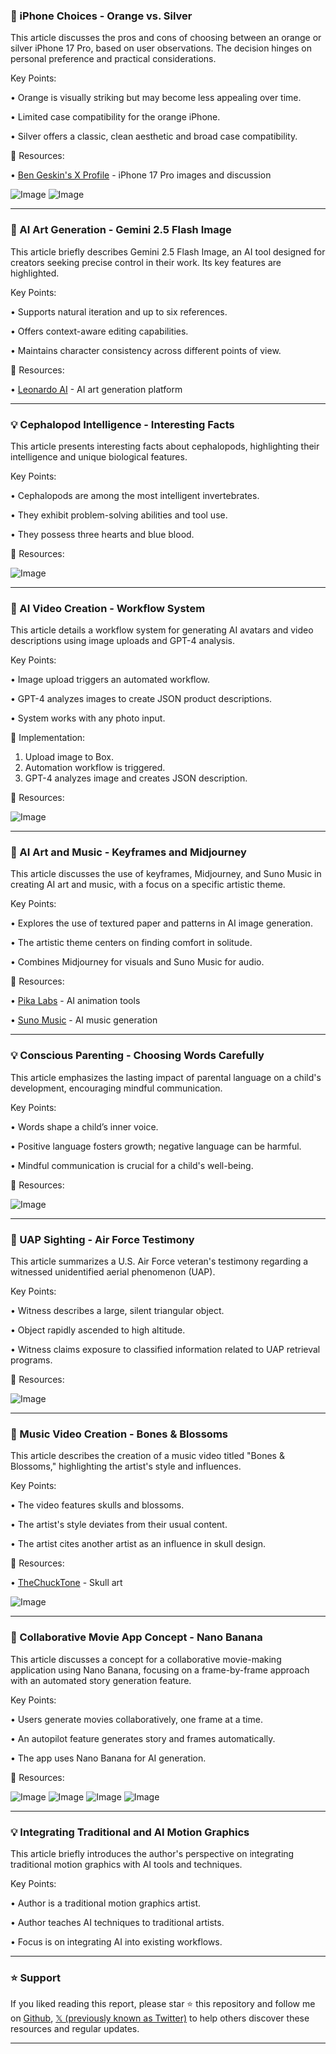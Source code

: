### 📱 iPhone Choices - Orange vs. Silver

This article discusses the pros and cons of choosing between an orange or silver iPhone 17 Pro, based on user observations.  The decision hinges on personal preference and practical considerations.


Key Points:

• Orange is visually striking but may become less appealing over time.


• Limited case compatibility for the orange iPhone.


• Silver offers a classic, clean aesthetic and broad case compatibility.



🔗 Resources:

• [Ben Geskin's X Profile](https://x.com/BenGeskin) - iPhone 17 Pro images and discussion


![Image](https://pbs.twimg.com/media/G0dROzlWwAAr0C_?format=jpg&name=small)
![Image](https://pbs.twimg.com/media/G0dROzjXwAA-VYo?format=jpg&name=small)


---
### 🚀 AI Art Generation - Gemini 2.5 Flash Image

This article briefly describes Gemini 2.5 Flash Image, an AI tool designed for creators seeking precise control in their work.  Its key features are highlighted.


Key Points:

•  Supports natural iteration and up to six references.


•  Offers context-aware editing capabilities.


•  Maintains character consistency across different points of view.



🔗 Resources:

• [Leonardo AI](https://x.com/LeonardoAi_) - AI art generation platform



---
### 💡 Cephalopod Intelligence - Interesting Facts

This article presents interesting facts about cephalopods, highlighting their intelligence and unique biological features.


Key Points:

•  Cephalopods are among the most intelligent invertebrates.


•  They exhibit problem-solving abilities and tool use.


•  They possess three hearts and blue blood.



🔗 Resources:

![Image](https://pbs.twimg.com/media/G0dNJUBaYAA-TMa?format=jpg&name=small)


---
### 🚀 AI Video Creation - Workflow System

This article details a workflow system for generating AI avatars and video descriptions using image uploads and GPT-4 analysis.


Key Points:

•  Image upload triggers an automated workflow.


•  GPT-4 analyzes images to create JSON product descriptions.


•  System works with any photo input.



🚀 Implementation:

1. Upload image to Box.
2.  Automation workflow is triggered.
3. GPT-4 analyzes image and creates JSON description.


🔗 Resources:

![Image](https://pbs.twimg.com/amplify_video_thumb/1965550279694372864/img/YCb-4cUynlk4_AoR.jpg)


---
### 🤖 AI Art and Music - Keyframes and Midjourney

This article discusses the use of keyframes, Midjourney, and Suno Music in creating AI art and music, with a focus on a specific artistic theme.


Key Points:

•  Explores the use of textured paper and patterns in AI image generation.


•  The artistic theme centers on finding comfort in solitude.


•  Combines Midjourney for visuals and Suno Music for audio.



🔗 Resources:

• [Pika Labs](https://x.com/pika_labs) - AI animation tools


• [Suno Music](https://x.com/SunoMusic) - AI music generation



---
### 💡 Conscious Parenting - Choosing Words Carefully

This article emphasizes the lasting impact of parental language on a child's development, encouraging mindful communication.


Key Points:

•  Words shape a child’s inner voice.


•  Positive language fosters growth; negative language can be harmful.


•  Mindful communication is crucial for a child's well-being.



🔗 Resources:

![Image](https://pbs.twimg.com/amplify_video_thumb/1965620469416984576/img/ri_dl7yGJNeF_Bpn.jpg)


---
### 🤖 UAP Sighting - Air Force Testimony

This article summarizes a U.S. Air Force veteran's testimony regarding a witnessed unidentified aerial phenomenon (UAP).


Key Points:

•  Witness describes a large, silent triangular object.


•  Object rapidly ascended to high altitude.


•  Witness claims exposure to classified information related to UAP retrieval programs.



🔗 Resources:

![Image](https://pbs.twimg.com/amplify_video_thumb/1965433042396172288/img/NErQMnDAcg4wH6US.jpg)


---
### 🤖 Music Video Creation - Bones & Blossoms

This article describes the creation of a music video titled "Bones & Blossoms," highlighting the artist's style and influences.


Key Points:

•  The video features skulls and blossoms.


•  The artist's style deviates from their usual content.


•  The artist cites another artist as an influence in skull design.



🔗 Resources:

• [TheChuckTone](https://x.com/TheChuckTone) - Skull art


![Image](https://pbs.twimg.com/amplify_video_thumb/1965387381806190592/img/9TNVdCRq_sG4jMzH.jpg)


---
### 🚀 Collaborative Movie App Concept - Nano Banana

This article discusses a concept for a collaborative movie-making application using Nano Banana, focusing on a frame-by-frame approach with an automated story generation feature.


Key Points:

•  Users generate movies collaboratively, one frame at a time.


•  An autopilot feature generates story and frames automatically.


•  The app uses Nano Banana for AI generation.



🔗 Resources:


![Image](https://pbs.twimg.com/media/G0YeXxlbAAAxQGQ?format=jpg&name=360x360)
![Image](https://pbs.twimg.com/media/G0Yec-zbUAA-nfl?format=jpg&name=360x360)
![Image](https://pbs.twimg.com/media/G0YegxxbIAAVUox?format=jpg&name=360x360)
![Image](https://pbs.twimg.com/media/G0YelaNbgAA9yh9?format=jpg&name=360x360)



---
### 💡 Integrating Traditional and AI Motion Graphics

This article briefly introduces the author's perspective on integrating traditional motion graphics with AI tools and techniques.


Key Points:

•  Author is a traditional motion graphics artist.


•  Author teaches AI techniques to traditional artists.


•  Focus is on integrating AI into existing workflows.


---

### ⭐️ Support

If you liked reading this report, please star ⭐️ this repository and follow me on [Github](https://github.com/Drix10), [𝕏 (previously known as Twitter)](https://x.com/DRIX_10_) to help others discover these resources and regular updates.

---